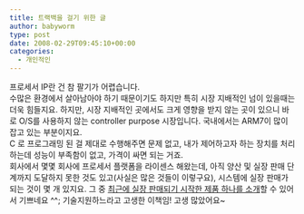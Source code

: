 ```yaml
---
title: 트랙백을 걸기 위한 글
author: babyworm
type: post
date: 2008-02-29T09:45:10+00:00
categories:
  - 개인적인
---
```

프로세서 IP란 건 참 팔기가 어렵습니다.
<br>
수많은 환경에서 살아남아야 하기 때문이기도 하지만 특히 시장 지배적인 넘이 있을때는 더욱 힘들지요. 하지만, 시장 지배적인 곳에서도 크게 영향을 받지 않는 곳이 있으니 바로 O/S를 사용하지 않는 controller purpose 시장입니다. 국내에서는 ARM7이 많이 잡고 있는 부분이지요.
<br>
C 로 프로그래밍 된 걸 제대로 수행해주면 문제 없고, 내가 제어하고자 하는 장치를 처리하는데 성능이 부족함이 없고, 가격이 싸면 되는 거죠.
<br>
회사에서 몇몇 회사에 프로세서 플랫폼을 라이센스 해왔는데, 아직 양산 및 실장 판매 단계까지 도달하지 못한 것도 있고(사실은 많은 것들이 이렇구요), 시스템에 실장 판매가 되는 것이 몇 개 있지요. 그 중 <a href="http://blog.gyongsu.com/71" target="_blank">최근에 실장 판매되기 시작한 제품 하나를 소개</a>할 수 있어서 기쁘네요 ^^;
기술지원하느라고 고생한 이책임! 고생 많았어요~
